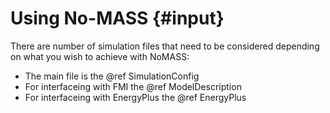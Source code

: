 # Using No-MASS                        {#input}

There are number of simulation files that need to be considered depending on what you wish to achieve with NoMASS:

* The main file is the @ref SimulationConfig
* For interfaceing with FMI the @ref ModelDescription
* For interfaceing with EnergyPlus the @ref EnergyPlus
